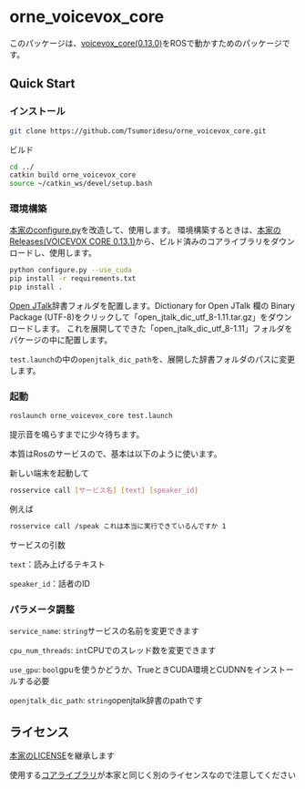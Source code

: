 # orne_voicevox_core


このパッケージは、[voicevox_core(0.13.0)](https://github.com/VOICEVOX/voicevox_core/tree/0.13.0)をROSで動かすためのパッケージです。
##  Quick Start
### インストール

```bash
git clone https://github.com/Tsumoridesu/orne_voicevox_core.git
```
ビルド
```bash
cd ../
catkin build orne_voicevox_core
source ~/catkin_ws/devel/setup.bash 
```


### 環境構築
[本家のconfigure.py](https://github.com/VOICEVOX/voicevox_core/blob/0.13.0/configure.py)を改造して、使用します。
環境構築するときは、[本家のReleases(VOICEVOX CORE 0.13.1)](https://github.com/VOICEVOX/voicevox_core/releases/tag/0.13.1)から、ビルド済みのコアライブラリをダウンロードし、使用します。
```bash
python configure.py --use_cuda
pip install -r requirements.txt
pip install .
```

[Open JTalk](https://open-jtalk.sourceforge.net/)辞書フォルダを配置します。Dictionary for Open JTalk 欄の Binary Package (UTF-8)をクリックして「open_jtalk_dic_utf_8-1.11.tar.gz」をダウンロードします。
これを展開してできた「open_jtalk_dic_utf_8-1.11」フォルダをパケージの中に配置します。

```test.launch```の中の```openjtalk_dic_path```を、展開した辞書フォルダのパスに変更します。

### 起動
```bash
roslaunch orne_voicevox_core test.launch
```
提示音を鳴らすまでに少々待ちます。


本質はRosのサービスので、基本は以下のように使います。

新しい端末を起動して
```bash
rosservice call [サービス名] [text] [speaker_id]
```
例えば
```bash
rosservice call /speak これは本当に実行できているんですか 1
```
サービスの引数

```text```：読み上げるテキスト

```speaker_id```：話者のID

### パラメータ調整
```service_name```:
```string```サービスの名前を変更できます

```cpu_num_threads```:
```int```CPUでのスレッド数を変更できます

```use_gpu```:
```bool```gpuを使うかどうか、TrueときCUDA環境とCUDNNをインストールする必要

```openjtalk_dic_path```:
```string```openjtalk辞書のpathです

## ライセンス
[本家のLICENSE](https://github.com/VOICEVOX/voicevox_core)を継承します

使用する[コアライブラリ](https://github.com/VOICEVOX/voicevox_core/releases)が本家と同じく別のライセンスなので注意してください